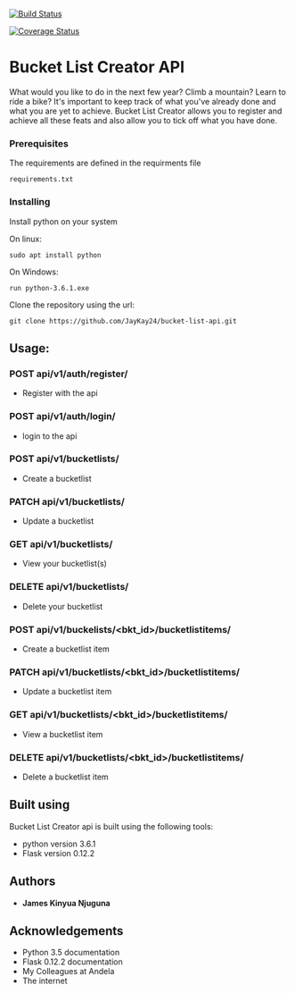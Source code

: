 [![Build Status](https://travis-ci.org/JayKay24/bucket-list-api.svg?branch=develop)](https://travis-ci.org/JayKay24/bucket-list-api)

[![Coverage Status](https://coveralls.io/repos/github/JayKay24/bucket-list-api/badge.svg?branch=develop)](https://coveralls.io/github/JayKay24/bucket-list-api?branch=develop)

# Bucket List Creator API

What would you like to do in the next few year? Climb a mountain? Learn to
ride a bike? It's important to keep track of what you've already done and
what you are yet to achieve.
Bucket List Creator allows you to register and achieve all these feats and
also allow you to tick off what you have done.

### Prerequisites

The requirements are defined in the requirments file

```
requirements.txt
```

### Installing
Install python on your system

On linux:

```
sudo apt install python
```

On Windows:

```
run python-3.6.1.exe
```

Clone the repository using the url:

```
git clone https://github.com/JayKay24/bucket-list-api.git
```

## Usage:

### POST api/v1/auth/register/

* Register with the api

### POST api/v1/auth/login/

* login to the api

### POST api/v1/bucketlists/

* Create a bucketlist

### PATCH api/v1/bucketlists/<id>

* Update a bucketlist

### GET api/v1/bucketlists/

* View your bucketlist(s)

### DELETE api/v1/bucketlists/<id>

* Delete your bucketlist

### POST api/v1/buckelists/<bkt_id>/bucketlistitems/

* Create a bucketlist item

### PATCH api/v1/bucketlists/<bkt_id>/bucketlistitems/<id>

* Update a bucketlist item

### GET api/v1/bucketlists/<bkt_id>/bucketlistitems/<id>

* View a bucketlist item

### DELETE api/v1/bucketlists/<bkt_id>/bucketlistitems/<id>

* Delete a bucketlist item

## Built using

Bucket List Creator api is built using the following tools:

* python version 3.6.1
* Flask version 0.12.2

## Authors

* **James Kinyua Njuguna**

## Acknowledgements

* Python 3.5 documentation
* Flask 0.12.2 documentation
* My Colleagues at Andela
* The internet
